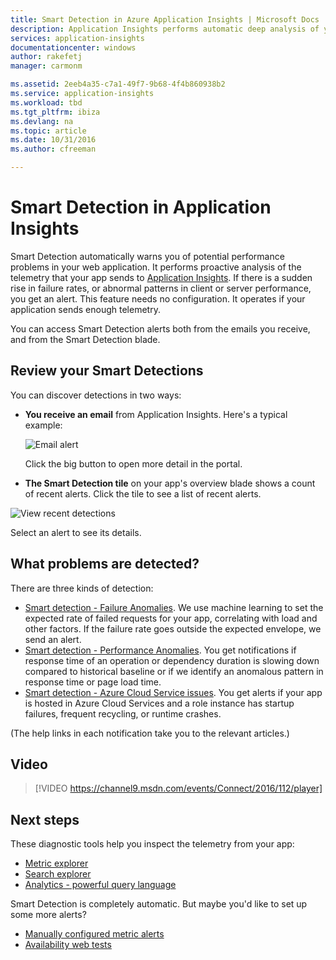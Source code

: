 ```yaml
---
title: Smart Detection in Azure Application Insights | Microsoft Docs
description: Application Insights performs automatic deep analysis of your app telemetry and warns you of potential problems.
services: application-insights
documentationcenter: windows
author: rakefetj
manager: carmonm

ms.assetid: 2eeb4a35-c7a1-49f7-9b68-4f4b860938b2
ms.service: application-insights
ms.workload: tbd
ms.tgt_pltfrm: ibiza
ms.devlang: na
ms.topic: article
ms.date: 10/31/2016
ms.author: cfreeman

---
```

# Smart Detection in Application Insights
 Smart Detection automatically warns you of potential performance problems in your web application. It performs proactive analysis of the telemetry that your app sends to [Application Insights](app-insights-overview.md). If there is a sudden rise in failure rates, or abnormal patterns in client or server performance, you get an alert. This feature needs no configuration. It operates if your application sends enough telemetry.

You can access Smart Detection alerts both from the emails you receive, and from the Smart Detection blade.

## Review your Smart Detections
You can discover detections in two ways:

* **You receive an email** from Application Insights. Here's a typical example:
  
    ![Email alert](./media/app-insights-proactive-diagnostics/03.png)
  
    Click the big button to open more detail in the portal.
* **The Smart Detection tile** on your app's overview blade shows a count of recent alerts. Click the tile to see a list of recent alerts.

![View recent detections](./media/app-insights-proactive-diagnostics/04.png)

Select an alert to see its details.

## What problems are detected?
There are three kinds of detection:

* [Smart detection - Failure Anomalies](app-insights-proactive-failure-diagnostics.md). We use machine learning to set the expected rate of failed requests for your app, correlating with load and other factors. If the failure rate goes outside the expected envelope, we send an alert.
* [Smart detection - Performance Anomalies](app-insights-proactive-performance-diagnostics.md). You get notifications if response time of an operation or dependency duration is slowing down compared to historical baseline or if we identify an anomalous pattern in response time or page load time.   
* [Smart detection - Azure Cloud Service issues](https://azure.microsoft.com/blog/proactive-notifications-on-cloud-service-issues-with-azure-diagnostics-and-application-insights/). You get alerts if your app is hosted in Azure Cloud Services and a role instance has startup failures, frequent recycling, or runtime crashes.

(The help links in each notification take you to the relevant articles.)

## Video

> [!VIDEO https://channel9.msdn.com/events/Connect/2016/112/player]

## Next steps
These diagnostic tools help you inspect the telemetry from your app:

* [Metric explorer](app-insights-metrics-explorer.md)
* [Search explorer](app-insights-diagnostic-search.md)
* [Analytics - powerful query language](app-insights-analytics-tour.md)

Smart Detection is completely automatic. But maybe you'd like to set up some more alerts?

* [Manually configured metric alerts](app-insights-alerts.md)
* [Availability web tests](app-insights-monitor-web-app-availability.md) 

